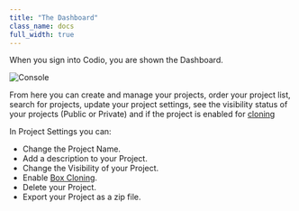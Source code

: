 ```yaml
---
title: "The Dashboard"
class_name: docs
full_width: true
---
```


When you sign into Codio, you are shown the Dashboard.

![Console](/img/docs/console-screen.png)

From here you can create and manage your projects, order your project list, search for projects, update your project settings, see the visibility status of your projects (Public or Private) and if the project is enabled for [cloning](/docs/boxes/clone)

In Project Settings you can:

- Change the Project Name.
- Add a description to your Project.
- Change the Visibility of your Project.
- Enable [Box Cloning](docs/boxes/clone).
- Delete your Project.
- Export your Project as a zip file.

